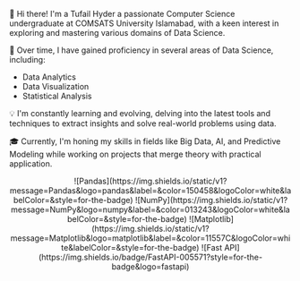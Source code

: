 👋 Hi there! 
I'm a Tufail Hyder a passionate Computer Science undergraduate at COMSATS University Islamabad, with a keen interest in exploring and mastering various domains of Data Science.

🌟 Over time, I have gained proficiency in several areas of Data Science, including:

- Data Analytics
- Data Visualization
- Statistical Analysis

💡 I'm constantly learning and evolving, delving into the latest tools and techniques to extract insights and solve real-world problems using data.

🎓 Currently, I'm honing my skills in fields like Big Data, AI, and Predictive Modeling while working on projects that merge theory with practical application.


<div align="center">
![Pandas](https://img.shields.io/static/v1?message=Pandas&logo=pandas&label=&color=150458&logoColor=white&labelColor=&style=for-the-badge)
![NumPy](https://img.shields.io/static/v1?message=NumPy&logo=numpy&label=&color=013243&logoColor=white&labelColor=&style=for-the-badge)
![Matplotlib](https://img.shields.io/static/v1?message=Matplotlib&logo=matplotlib&label=&color=11557C&logoColor=white&labelColor=&style=for-the-badge)
![Fast API](https://img.shields.io/badge/FastAPI-005571?style=for-the-badge&logo=fastapi)
<div/>
